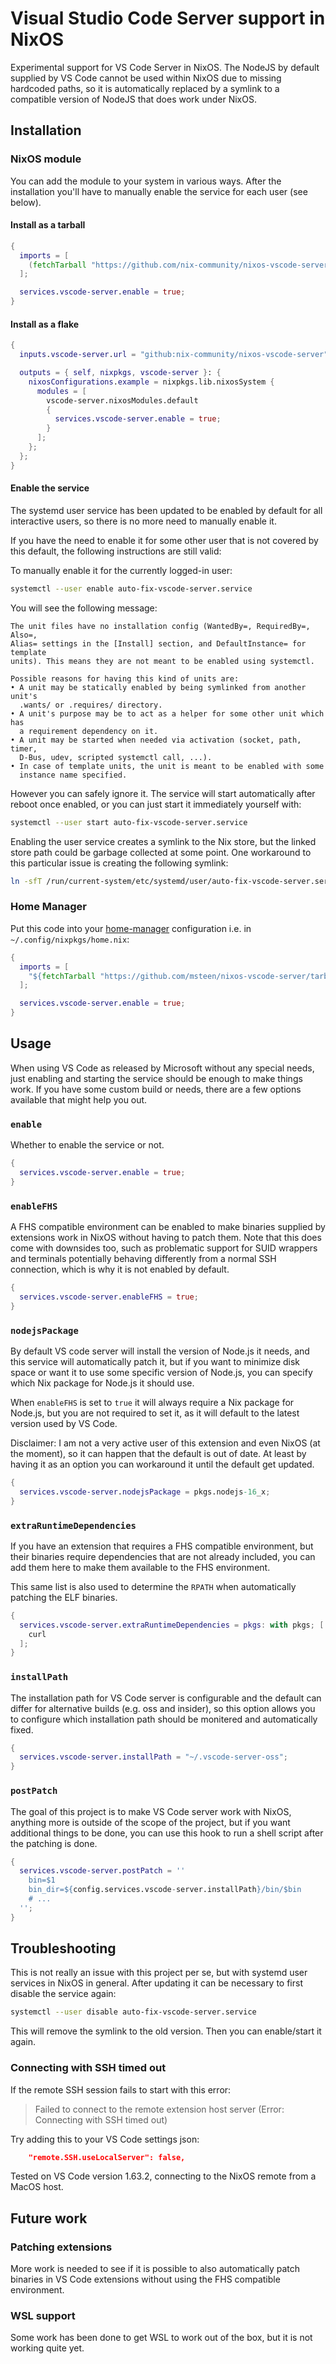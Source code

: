 # Visual Studio Code Server support in NixOS

Experimental support for VS Code Server in NixOS. The NodeJS by default supplied by VS Code cannot be used within NixOS due to missing hardcoded paths, so it is automatically replaced by a symlink to a compatible version of NodeJS that does work under NixOS.

## Installation

### NixOS module

You can add the module to your system in various ways. After the installation
you'll have to manually enable the service for each user (see below).

#### Install as a tarball

```nix
{
  imports = [
    (fetchTarball "https://github.com/nix-community/nixos-vscode-server/tarball/master")
  ];

  services.vscode-server.enable = true;
}
```

#### Install as a flake

```nix
{
  inputs.vscode-server.url = "github:nix-community/nixos-vscode-server";

  outputs = { self, nixpkgs, vscode-server }: {
    nixosConfigurations.example = nixpkgs.lib.nixosSystem {
      modules = [
        vscode-server.nixosModules.default
        {
          services.vscode-server.enable = true;
        }
      ];
    };
  };
}
```

#### Enable the service

The systemd user service has been updated to be enabled by default for all interactive users, so there is no more need to manually enable it.

If you have the need to enable it for some other user that is not covered by this default, the following instructions are still valid:

To manually enable it for the currently logged-in user:

```bash
systemctl --user enable auto-fix-vscode-server.service
```

You will see the following message:

```
The unit files have no installation config (WantedBy=, RequiredBy=, Also=,
Alias= settings in the [Install] section, and DefaultInstance= for template
units). This means they are not meant to be enabled using systemctl.

Possible reasons for having this kind of units are:
• A unit may be statically enabled by being symlinked from another unit's
  .wants/ or .requires/ directory.
• A unit's purpose may be to act as a helper for some other unit which has
  a requirement dependency on it.
• A unit may be started when needed via activation (socket, path, timer,
  D-Bus, udev, scripted systemctl call, ...).
• In case of template units, the unit is meant to be enabled with some
  instance name specified.
```

However you can safely ignore it. The service will start automatically after reboot once enabled, or you can just start it immediately yourself with:

```bash
systemctl --user start auto-fix-vscode-server.service
```

Enabling the user service creates a symlink to the Nix store, but the linked store path could be garbage collected at some point. One workaround to this particular issue is creating the following symlink:
```bash
ln -sfT /run/current-system/etc/systemd/user/auto-fix-vscode-server.service ~/.config/systemd/user/auto-fix-vscode-server.service
```

### Home Manager

Put this code into your [home-manager](https://github.com/nix-community/home-manager) configuration i.e. in `~/.config/nixpkgs/home.nix`:

```nix
{
  imports = [
    "${fetchTarball "https://github.com/msteen/nixos-vscode-server/tarball/master"}/modules/vscode-server/home.nix"
  ];

  services.vscode-server.enable = true;
}
```

## Usage

When using VS Code as released by Microsoft without any special needs, just enabling and starting the service should be enough to make things work. If you have some custom build or needs, there are a few options available that might help you out.

### `enable`
Whether to enable the service or not.

```nix
{
  services.vscode-server.enable = true;
}
```

### `enableFHS`
A FHS compatible environment can be enabled to make binaries supplied by extensions work in NixOS without having to patch them. Note that this does come with downsides too, such as problematic support for SUID wrappers and terminals potentially behaving differently from a normal SSH connection, which is why it is not enabled by default.

```nix
{
  services.vscode-server.enableFHS = true;
}
```

### `nodejsPackage`
By default VS code server will install the version of Node.js it needs, and this service will automatically patch it, but if you want to minimize disk space or want it to use some specific version of Node.js, you can specify which Nix package for Node.js it should use.

When `enableFHS` is set to `true` it will always require a Nix package for Node.js, but you are not required to set it, as it will default to the latest version used by VS Code.

Disclaimer: I am not a very active user of this extension and even NixOS (at the moment), so it can happen that the default is out of date. At least by having it as an option you can workaround it until the default get updated.

```nix
{
  services.vscode-server.nodejsPackage = pkgs.nodejs-16_x;
}
```

### `extraRuntimeDependencies`
If you have an extension that requires a FHS compatible environment, but their binaries require dependencies that are not already included, you can add them here to make them available to the FHS environment.

This same list is also used to determine the `RPATH` when automatically patching the ELF binaries.

```nix
{
  services.vscode-server.extraRuntimeDependencies = pkgs: with pkgs; [
    curl
  ];
}
```

### `installPath`
The installation path for VS Code server is configurable and the default can differ for alternative builds (e.g. oss and insider), so this option allows you to configure which installation path should be monitered and automatically fixed.

```nix
{
  services.vscode-server.installPath = "~/.vscode-server-oss";
}
```

### `postPatch`
The goal of this project is to make VS Code server work with NixOS, anything more is outside of the scope of the project, but if you want additional things to be done, you can use this hook to run a shell script after the patching is done.

```nix
{
  services.vscode-server.postPatch = ''
    bin=$1
    bin_dir=${config.services.vscode-server.installPath}/bin/$bin
    # ...
  '';
}
```

## Troubleshooting

This is not really an issue with this project per se, but with systemd user services in NixOS in general. After updating it can be necessary to first disable the service again:

```bash
systemctl --user disable auto-fix-vscode-server.service
```

This will remove the symlink to the old version. Then you can enable/start it again.

### Connecting with SSH timed out

If the remote SSH session fails to start with this error:

> Failed to connect to the remote extension host server (Error: Connecting with SSH timed out)

Try adding this to your VS Code settings json:
```json
    "remote.SSH.useLocalServer": false,
```

Tested on VS Code version 1.63.2, connecting to the NixOS remote from a MacOS host.

## Future work

### Patching extensions
More work is needed to see if it is possible to also automatically patch binaries in VS Code extensions without using the FHS compatible environment.

### WSL support
Some work has been done to get WSL to work out of the box, but it is not working quite yet.
